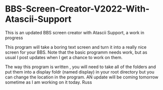 # BBS-Screen-Creator-V2022-With-Atascii-Support
This is an updated BBS screen creator with Atascii Support, a work in progress

This program will take a boring text screen and turn it into a really nice screen for your BBS. Note that the basic programm needs work, but as usual I post updates
when I get a chance to work on them.


The way this program is written , you will need to take all of the folders and put them into a display foldr (named display) in your root directory
but you can change the location in the program. AN update will be coming tomorrow sometime as I am working on it today. Russ
